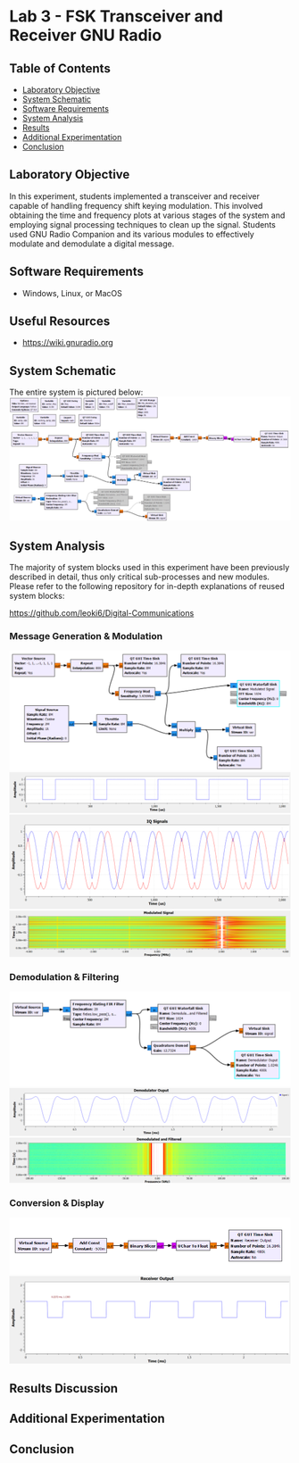 # Lab 3 - FSK Transceiver and Receiver GNU Radio

## Table of Contents
- [Laboratory Objective](#laboratory-objective)
- [System Schematic](#system-schematic)
- [Software Requirements](#software-requirements)
- [System Analysis](#system-analysis)
- [Results](#results)
- [Additional Experimentation](#additional-experimentation)
- [Conclusion](#conclusion)

## Laboratory Objective
In this experiment, students implemented a transceiver and receiver capable of handling frequency shift keying modulation. This involved obtaining the time and frequency plots at various stages of the system and employing signal processing techniques to clean up the signal. Students used GNU Radio Companion and its various modules to effectively modulate and demodulate a digital message.

## Software Requirements
- Windows, Linux, or MacOS
  
## Useful Resources
- https://wiki.gnuradio.org
  
## System Schematic
The entire system is pictured below:
![image](https://github.com/leoki6/Digital-Communications/blob/main/L3_FSK_RECEIVER_TRANSMITTER/Figures/Sys_Diag.png)

## System Analysis
The majority of system blocks used in this experiment have been previously described in detail, thus only critical sub-processes and new modules. Please refer to the following repository for in-depth explanations of reused system blocks:

https://github.com/leoki6/Digital-Communications

### Message Generation & Modulation
![image](https://github.com/leoki6/Digital-Communications/blob/main/L3_FSK_RECEIVER_TRANSMITTER/Figures/Message_Gen_Modulation.png)
![image](https://github.com/leoki6/Digital-Communications/blob/main/L3_FSK_RECEIVER_TRANSMITTER/Figures/Dig_Message.png)
![image](https://github.com/leoki6/Digital-Communications/blob/main/L3_FSK_RECEIVER_TRANSMITTER/Figures/IQ_Signals.png)
![image](https://github.com/leoki6/Digital-Communications/blob/main/L3_FSK_RECEIVER_TRANSMITTER/Figures/Waterfall_Mod.png)

### Demodulation & Filtering
![image](https://github.com/leoki6/Digital-Communications/blob/main/L3_FSK_RECEIVER_TRANSMITTER/Figures/Demodulation_Filtering.png)
![image](https://github.com/leoki6/Digital-Communications/blob/main/L3_FSK_RECEIVER_TRANSMITTER/Figures/Demod_Output.png)
![image](https://github.com/leoki6/Digital-Communications/blob/main/L3_FSK_RECEIVER_TRANSMITTER/Figures/Demod_Filtered.png)

### Conversion & Display
![image](https://github.com/leoki6/Digital-Communications/blob/main/L3_FSK_RECEIVER_TRANSMITTER/Figures/Conversion_Display.png)
![image](https://github.com/leoki6/Digital-Communications/blob/main/L3_FSK_RECEIVER_TRANSMITTER/Figures/R_Output.png)


## Results Discussion

## Additional Experimentation

## Conclusion

